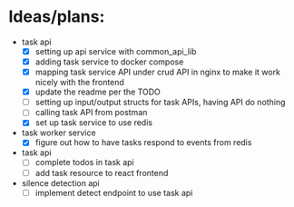 # Ideas/plans:

- task api
  - [x] setting up api service with common_api_lib
  - [x] adding task service to docker compose
  - [x] mapping task service API under crud API in nginx to make it work nicely with the frontend
  - [x] update the readme per the TODO
  - [ ] setting up input/output structs for task APIs, having API do nothing
  - [ ] calling task API from postman
  - [x] set up task service to use redis
- task worker service
  - [x] figure out how to have tasks respond to events from redis
- task api
  - [ ] complete todos in task api
  - [ ] add task resource to react frontend
- silence detection api
  - [ ] implement detect endpoint to use task api
